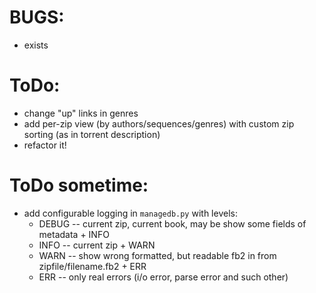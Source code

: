 # BUGS:

  * exists

# ToDo:

  * change "up" links in genres
  * add per-zip view (by authors/sequences/genres) with custom zip sorting (as in torrent description)
  * refactor it!

# ToDo sometime:

  * add configurable logging in `managedb.py` with levels:
    - DEBUG -- current zip, current book, may be show some fields of metadata + INFO
    - INFO  -- current zip + WARN
    - WARN  -- show wrong formatted, but readable fb2 in from zipfile/filename.fb2 + ERR
    - ERR   -- only real errors (i/o error, parse error and such other)
